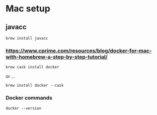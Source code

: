# Mac setup

## javacc
```
brew install javacc
```
### https://www.cprime.com/resources/blog/docker-for-mac-with-homebrew-a-step-by-step-tutorial/
```
brew cask install docker
```
or ...
```
brew install docker --cask
```
### Docker commands
```
docker --version
```


